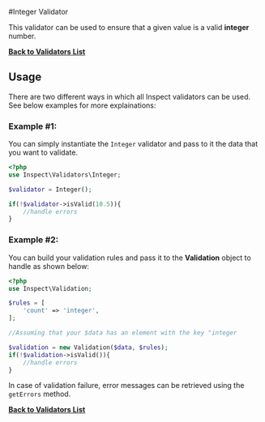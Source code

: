 #Integer Validator

This validator can be used to ensure that a given value is a valid __integer__ number. 

[**Back to Validators List**](./reference.md#validators-list)

## Usage
There are two different ways in which all Inspect validators can be used. See below examples for more explainations:

### Example #1:
You can simply instantiate the `Integer` validator and pass to it the data that you want to validate. 

```php
<?php
use Inspect\Validators\Integer;

$validator = Integer();

if(!$validator->isValid(10.5)){ 
	//handle errors
}
```

### Example #2:
You can build your validation rules and pass it to the __Validation__ object to handle as shown below:

```php
<?php
use Inspect\Validation;

$rules = [
	'count' => 'integer',
];

//Assuming that your $data has an element with the key "integer

$validation = new Validation($data, $rules);
if(!$validation->isValid()){
	//handle errors
}

```
In case of validation failure, error messages can be retrieved using the `getErrors` method.

[**Back to Validators List**](./reference.md#validators-list)
